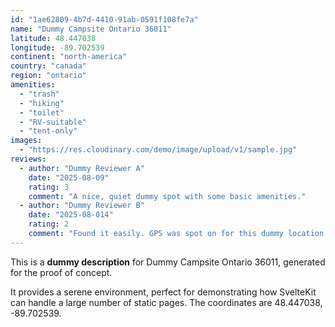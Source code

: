 ```yaml
---
id: "1ae62809-4b7d-4410-91ab-0591f108fe7a"
name: "Dummy Campsite Ontario 36011"
latitude: 48.447038
longitude: -89.702539
continent: "north-america"
country: "canada"
region: "ontario"
amenities:
  - "trash"
  - "hiking"
  - "toilet"
  - "RV-suitable"
  - "tent-only"
images:
  - "https://res.cloudinary.com/demo/image/upload/v1/sample.jpg"
reviews:
  - author: "Dummy Reviewer A"
    date: "2025-08-09"
    rating: 3
    comment: "A nice, quiet dummy spot with some basic amenities."
  - author: "Dummy Reviewer B"
    date: "2025-08-014"
    rating: 2
    comment: "Found it easily. GPS was spot on for this dummy location."
---
```


This is a **dummy description** for Dummy Campsite Ontario 36011, generated for the proof of concept.

It provides a serene environment, perfect for demonstrating how SvelteKit can handle a large number of static pages. The coordinates are 48.447038, -89.702539.
